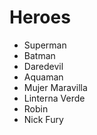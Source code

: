 # Heroes

* Superman
* Batman
* Daredevil
* Aquaman
* Mujer Maravilla
* Linterna Verde
* Robin
* Nick Fury